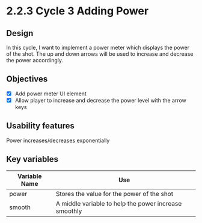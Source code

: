 # 2.2.3 Cycle 3 Adding Power

## Design

In this cycle, I want to implement a power meter which displays the power of the shot. The up and down arrows will be used to increase and decrease the power accordingly.&#x20;

## Objectives

* [x] Add power meter UI element
* [x] Allow player to increase and decrease the power level with the arrow keys

## Usability features&#x20;

Power increases/decreases exponentially

## Key variables

| Variable Name | Use                                                   |
| ------------- | ----------------------------------------------------- |
| power         | Stores the value for the power of the shot            |
| smooth        | A middle variable to help the power increase smoothly |
